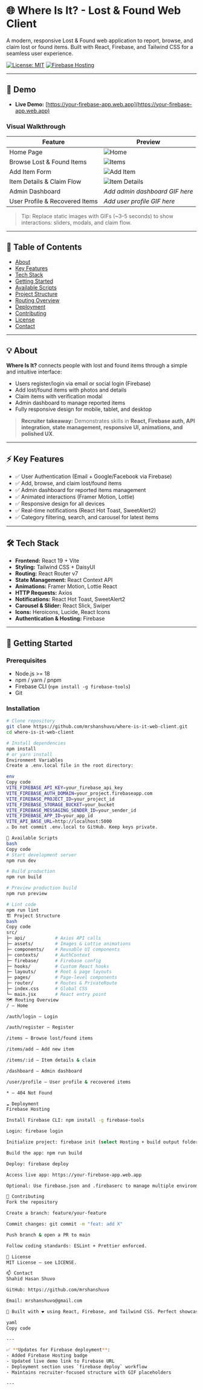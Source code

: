 # 🌐 Where Is It? - Lost & Found Web Client

A modern, responsive Lost & Found web application to report, browse, and claim lost or found items. Built with React, Firebase, and Tailwind CSS for a seamless user experience.

[![License: MIT](https://img.shields.io/badge/license-MIT-green.svg)](LICENSE)
[![Firebase Hosting](https://img.shields.io/badge/Hosted%20on-Firebase-orange?logo=firebase)](https://your-firebase-app.web.app)

---

## 🔗 Demo
- **Live Demo:** [https://your-firebase-app.web.app](https://your-firebase-app.web.app)  

### Visual Walkthrough
| Feature | Preview |
|---------|---------|
| Home Page | ![Home](./src/assets/items/lost-items.jpg) |
| Browse Lost & Found Items | ![Items](./src/assets/items/found-items.jpg) |
| Add Item Form | ![Add Item](./src/assets/items/found-items.jpg) |
| Item Details & Claim Flow | ![Item Details](./src/assets/items/found-items.jpg) |
| Admin Dashboard | _Add admin dashboard GIF here_ |
| User Profile & Recovered Items | _Add user profile GIF here_ |

> Tip: Replace static images with GIFs (~3–5 seconds) to show interactions: sliders, modals, and claim flow.

---

## 📝 Table of Contents
- [About](#about)
- [Key Features](#key-features)
- [Tech Stack](#tech-stack)
- [Getting Started](#getting-started)
- [Available Scripts](#available-scripts)
- [Project Structure](#project-structure)
- [Routing Overview](#routing-overview)
- [Deployment](#deployment)
- [Contributing](#contributing)
- [License](#license)
- [Contact](#contact)

---

## 💡 About
**Where Is It?** connects people with lost and found items through a simple and intuitive interface:  

- Users register/login via email or social login (Firebase)  
- Add lost/found items with photos and details  
- Claim items with verification modal  
- Admin dashboard to manage reported items  
- Fully responsive design for mobile, tablet, and desktop  

> **Recruiter takeaway:** Demonstrates skills in **React, Firebase auth, API integration, state management, responsive UI, animations, and polished UX**.

---

## ⚡ Key Features
- ✅ User Authentication (Email + Google/Facebook via Firebase)  
- ✅ Add, browse, and claim lost/found items  
- ✅ Admin dashboard for reported items management  
- ✅ Animated interactions (Framer Motion, Lottie)  
- ✅ Responsive design for all devices  
- ✅ Real-time notifications (React Hot Toast, SweetAlert2)  
- ✅ Category filtering, search, and carousel for latest items  

---

## 🛠 Tech Stack
- **Frontend:** React 19 + Vite  
- **Styling:** Tailwind CSS + DaisyUI  
- **Routing:** React Router v7  
- **State Management:** React Context API  
- **Animations:** Framer Motion, Lottie React  
- **HTTP Requests:** Axios  
- **Notifications:** React Hot Toast, SweetAlert2  
- **Carousel & Slider:** React Slick, Swiper  
- **Icons:** Heroicons, Lucide, React Icons  
- **Authentication & Hosting:** Firebase  

---

## 🚀 Getting Started

### Prerequisites
- Node.js >= 18  
- npm / yarn / pnpm  
- Firebase CLI (`npm install -g firebase-tools`)  
- Git  

### Installation
```bash
# Clone repository
git clone https://github.com/mrshanshuvo/where-is-it-web-client.git
cd where-is-it-web-client

# Install dependencies
npm install
# or yarn install
Environment Variables
Create a .env.local file in the root directory:

env
Copy code
VITE_FIREBASE_API_KEY=your_firebase_api_key
VITE_FIREBASE_AUTH_DOMAIN=your_project.firebaseapp.com
VITE_FIREBASE_PROJECT_ID=your_project_id
VITE_FIREBASE_STORAGE_BUCKET=your_bucket
VITE_FIREBASE_MESSAGING_SENDER_ID=your_sender_id
VITE_FIREBASE_APP_ID=your_app_id
VITE_API_BASE_URL=http://localhost:5000
⚠️ Do not commit .env.local to GitHub. Keep keys private.

📜 Available Scripts
bash
Copy code
# Start development server
npm run dev

# Build production
npm run build

# Preview production build
npm run preview

# Lint code
npm run lint
🏗 Project Structure
bash
Copy code
src/
├─ api/           # Axios API calls
├─ assets/        # Images & Lottie animations
├─ components/    # Reusable UI components
├─ contexts/      # AuthContext
├─ firebase/      # Firebase config
├─ hooks/         # Custom React hooks
├─ layouts/       # Root & page layouts
├─ pages/         # Page-level components
├─ router/        # Routes & PrivateRoute
├─ index.css      # Global CSS
└─ main.jsx       # React entry point
🗺 Routing Overview
/ — Home

/auth/login — Login

/auth/register — Register

/items — Browse lost/found items

/items/add — Add new item

/items/:id — Item details & claim

/dashboard — Admin dashboard

/user/profile — User profile & recovered items

* — 404 Not Found

☁️ Deployment
Firebase Hosting

Install Firebase CLI: npm install -g firebase-tools

Login: firebase login

Initialize project: firebase init (select Hosting + build output folder)

Build the app: npm run build

Deploy: firebase deploy

Access live app: https://your-firebase-app.web.app

Optional: Use firebase.json and .firebaserc to manage multiple environments.

🤝 Contributing
Fork the repository

Create a branch: feature/your-feature

Commit changes: git commit -m "feat: add X"

Push branch & open a PR to main

Follow coding standards: ESLint + Prettier enforced.

📄 License
MIT License — see LICENSE.

📫 Contact
Shahid Hasan Shuvo

GitHub: https://github.com/mrshanshuvo

Email: mrshanshuvo@gmail.com

🚀 Built with ❤️ using React, Firebase, and Tailwind CSS. Perfect showcase for recruiters to see real-world web development skills.

yaml
Copy code

---

✅ **Updates for Firebase deployment**:  
- Added Firebase Hosting badge  
- Updated live demo link to Firebase URL  
- Deployment section uses `firebase deploy` workflow  
- Maintains recruiter-focused structure with GIF placeholders  

---
